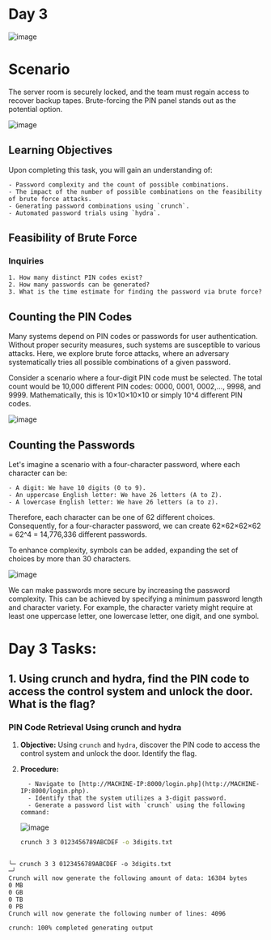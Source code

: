 # Day 3

![image](https://github.com/W4W1R3/Advent-Of-Cyber-2023-Walkthroughs/assets/57982315/40a1d025-4fe8-4490-acdd-5bcdf22193f2)

# Scenario

The server room is securely locked, and the team must regain access to recover backup tapes. Brute-forcing the PIN panel stands out as the potential option.

![image](https://github.com/W4W1R3/Advent-Of-Cyber-2023-Walkthroughs/assets/57982315/be86e8da-1c7a-4a1f-9d83-d0cc82af0cbe)


## Learning Objectives

Upon completing this task, you will gain an understanding of:
    
    - Password complexity and the count of possible combinations.
    - The impact of the number of possible combinations on the feasibility of brute force attacks.
    - Generating password combinations using `crunch`.
    - Automated password trials using `hydra`.

## Feasibility of Brute Force

### Inquiries

    1. How many distinct PIN codes exist?
    2. How many passwords can be generated?
    3. What is the time estimate for finding the password via brute force?

## Counting the PIN Codes

Many systems depend on PIN codes or passwords for user authentication. Without proper security measures, such systems are susceptible to various attacks. Here, we explore brute force attacks, where an adversary systematically tries all possible combinations of a given password.

Consider a scenario where a four-digit PIN code must be selected. The total count would be 10,000 different PIN codes: 0000, 0001, 0002,..., 9998, and 9999. Mathematically, this is 10×10×10×10 or simply 10^4 different PIN codes.

![image](https://github.com/W4W1R3/Advent-Of-Cyber-2023-Walkthroughs/assets/57982315/6e1c8b72-7e67-4fcb-8f1d-7ad686b1246e)


## Counting the Passwords

Let's imagine a scenario with a four-character password, where each character can be:

    - A digit: We have 10 digits (0 to 9).
    - An uppercase English letter: We have 26 letters (A to Z).
    - A lowercase English letter: We have 26 letters (a to z).

Therefore, each character can be one of 62 different choices. Consequently, for a four-character password, we can create 62×62×62×62 = 62^4 = 14,776,336 different passwords.

To enhance complexity, symbols can be added, expanding the set of choices by more than 30 characters.

![image](https://github.com/W4W1R3/Advent-Of-Cyber-2023-Walkthroughs/assets/57982315/cebdf03b-911a-4b72-b045-43939842a530)




We can make passwords more secure by increasing the password complexity. This can be achieved by specifying a minimum password length and character variety. For example, the character variety might require at least one uppercase letter, one lowercase letter, one digit, and one symbol.


# Day 3 Tasks:

## 1. Using crunch and hydra, find the PIN code to access the control system and unlock the door. What is the flag?

### PIN Code Retrieval Using crunch and hydra

1. **Objective:** Using `crunch` and `hydra`, discover the PIN code to access the control system and unlock the door. Identify the flag.

2. **Procedure:**
   
         - Navigate to [http://MACHINE-IP:8000/login.php](http://MACHINE-IP:8000/login.php).
         - Identify that the system utilizes a 3-digit password.
         - Generate a password list with `crunch` using the following command:

   ![image](https://github.com/W4W1R3/Advent-Of-Cyber-2023-Walkthroughs/assets/57982315/0f48b3f2-5b6d-47da-a8f3-43dcb29aafde)

   
     ```bash
     crunch 3 3 0123456789ABCDEF -o 3digits.txt
     ```
```

╰─ crunch 3 3 0123456789ABCDEF -o 3digits.txt                                             ─╯
Crunch will now generate the following amount of data: 16384 bytes
0 MB
0 GB
0 TB
0 PB
Crunch will now generate the following number of lines: 4096 

crunch: 100% completed generating output
```
